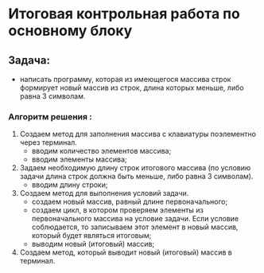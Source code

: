 # **Итоговая контрольная работа по основному блоку**

## Задача: 
- написать программу, которая из имеющегося массива строк формирует новый массив из строк, длина которых меньше, либо равна 3 символам. 

### Алгоритм решения :
1. Cоздаем метод для заполнения массива с клавиатуры поэлементно через терминал.
   -  вводим количество элементов массива;
   -  вводим элементы массива;
2. Задаем необходимую длину строк итогового массива (по условию задачи длина строк должна быть меньше, либо равна 3 символам).
   -  вводим длину строки;
3. Cоздаем метод для выполнения условий задачи.
   -  создаем новый массив, равный длине первоначального;
   -  создаем цикл, в котором проверяем элементы из первоначального массива на условие задачи. Если условие соблюдается, то записываем этот элемент в новый массив, который будет являться итоговым;
   -  выводим новый (итоговый) массив;
4. Cоздаем метод, который выводит новый (итоговый) массив в терминал.
